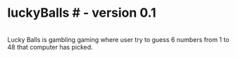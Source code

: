 # luckyBalls # - version 0.1 
\
Lucky Balls is gambling gaming where user try to guess 6 numbers from 1 to 48 that computer has picked. 

